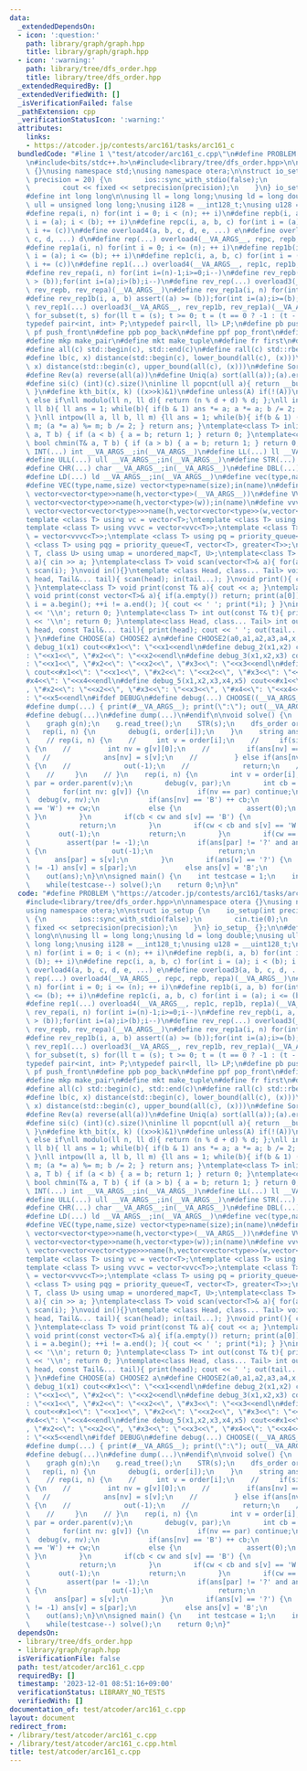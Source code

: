 ```yaml
---
data:
  _extendedDependsOn:
  - icon: ':question:'
    path: library/graph/graph.hpp
    title: library/graph/graph.hpp
  - icon: ':warning:'
    path: library/tree/dfs_order.hpp
    title: library/tree/dfs_order.hpp
  _extendedRequiredBy: []
  _extendedVerifiedWith: []
  _isVerificationFailed: false
  _pathExtension: cpp
  _verificationStatusIcon: ':warning:'
  attributes:
    links:
    - https://atcoder.jp/contests/arc161/tasks/arc161_c
  bundledCode: "#line 1 \"test/atcoder/arc161_c.cpp\"\n#define PROBLEM \"https://atcoder.jp/contests/arc161/tasks/arc161_c\"\
    \n#include<bits/stdc++.h>\n#include<library/tree/dfs_order.hpp>\n\nnamespace otera\
    \ {}\nusing namespace std;\nusing namespace otera;\n\nstruct io_setup {\n    io_setup(int\
    \ precision = 20) {\n        ios::sync_with_stdio(false);\n        cin.tie(0);\n\
    \        cout << fixed << setprecision(precision);\n    }\n} io_setup_ {};\n\n\
    #define int long long\n\nusing ll = long long;\nusing ld = long double;\nusing\
    \ ull = unsigned long long;\nusing i128 = __int128_t;\nusing u128 = __uint128_t;\n\
    #define repa(i, n) for(int i = 0; i < (n); ++ i)\n#define repb(i, a, b) for(int\
    \ i = (a); i < (b); ++ i)\n#define repc(i, a, b, c) for(int i = (a); i < (b);\
    \ i += (c))\n#define overload4(a, b, c, d, e, ...) e\n#define overload3(a, b,\
    \ c, d, ...) d\n#define rep(...) overload4(__VA_ARGS__, repc, repb, repa)(__VA_ARGS__)\n\
    #define rep1a(i, n) for(int i = 0; i <= (n); ++ i)\n#define rep1b(i, a, b) for(int\
    \ i = (a); i <= (b); ++ i)\n#define rep1c(i, a, b, c) for(int i = (a); i <= (b);\
    \ i += (c))\n#define rep1(...) overload4(__VA_ARGS__, rep1c, rep1b, rep1a)(__VA_ARGS__)\n\
    #define rev_repa(i, n) for(int i=(n)-1;i>=0;i--)\n#define rev_repb(i, a, b) assert((a)\
    \ > (b));for(int i=(a);i>(b);i--)\n#define rev_rep(...) overload3(__VA_ARGS__,\
    \ rev_repb, rev_repa)(__VA_ARGS__)\n#define rev_rep1a(i, n) for(int i=(n);i>=1;i--)\n\
    #define rev_rep1b(i, a, b) assert((a) >= (b));for(int i=(a);i>=(b);i--)\n#define\
    \ rev_rep1(...) overload3(__VA_ARGS__, rev_rep1b, rev_rep1a)(__VA_ARGS__)\n#define\
    \ for_subset(t, s) for(ll t = (s); t >= 0; t = (t == 0 ? -1 : (t - 1) & (s)))\n\
    typedef pair<int, int> P;\ntypedef pair<ll, ll> LP;\n#define pb push_back\n#define\
    \ pf push_front\n#define ppb pop_back\n#define ppf pop_front\n#define eb emplace_back\n\
    #define mkp make_pair\n#define mkt make_tuple\n#define fr first\n#define sc second\n\
    #define all(c) std::begin(c), std::end(c)\n#define rall(c) std::rbegin(c), std::rend(c)\n\
    #define lb(c, x) distance(std::begin(c), lower_bound(all(c), (x)))\n#define ub(c,\
    \ x) distance(std::begin(c), upper_bound(all(c), (x)))\n#define Sort(a) sort(all(a))\n\
    #define Rev(a) reverse(all(a))\n#define Uniq(a) sort(all(a));(a).erase(unique(all(a)),std::end(a))\n\
    #define si(c) (int)(c).size()\ninline ll popcnt(ull a){ return __builtin_popcountll(a);\
    \ }\n#define kth_bit(x, k) ((x>>k)&1)\n#define unless(A) if(!(A))\n#define elif\
    \ else if\nll modulo(ll n, ll d){ return (n % d + d) % d; };\nll intpow(ll a,\
    \ ll b){ ll ans = 1; while(b){ if(b & 1) ans *= a; a *= a; b /= 2; } return ans;\
    \ }\nll intpow(ll a, ll b, ll m) {ll ans = 1; while(b){ if(b & 1) (ans *= a) %=\
    \ m; (a *= a) %= m; b /= 2; } return ans; }\ntemplate<class T> inline bool chmax(T&\
    \ a, T b) { if (a < b) { a = b; return 1; } return 0; }\ntemplate<class T> inline\
    \ bool chmin(T& a, T b) { if (a > b) { a = b; return 1; } return 0; }\n#define\
    \ INT(...) int __VA_ARGS__;in(__VA_ARGS__)\n#define LL(...) ll __VA_ARGS__;in(__VA_ARGS__)\n\
    #define ULL(...) ull __VA_ARGS__;in(__VA_ARGS__)\n#define STR(...) string __VA_ARGS__;in(__VA_ARGS__)\n\
    #define CHR(...) char __VA_ARGS__;in(__VA_ARGS__)\n#define DBL(...) double __VA_ARGS__;in(__VA_ARGS__)\n\
    #define LD(...) ld __VA_ARGS__;in(__VA_ARGS__)\n#define vec(type,name,...) vector<type>name(__VA_ARGS__)\n\
    #define VEC(type,name,size) vector<type>name(size);in(name)\n#define vv(type,name,h,...)\
    \ vector<vector<type>>name(h,vector<type>(__VA_ARGS__))\n#define VV(type,name,h,w)\
    \ vector<vector<type>>name(h,vector<type>(w));in(name)\n#define vvv(type,name,h,w,...)\
    \ vector<vector<vector<type>>>name(h,vector<vector<type>>(w,vector<type>(__VA_ARGS__)))\n\
    template <class T> using vc = vector<T>;\ntemplate <class T> using vvc = vector<vc<T>>;\n\
    template <class T> using vvvc = vector<vvc<T>>;\ntemplate <class T> using vvvvc\
    \ = vector<vvvc<T>>;\ntemplate <class T> using pq = priority_queue<T>;\ntemplate\
    \ <class T> using pqg = priority_queue<T, vector<T>, greater<T>>;\ntemplate <class\
    \ T, class U> using umap = unordered_map<T, U>;\ntemplate<class T> void scan(T&\
    \ a){ cin >> a; }\ntemplate<class T> void scan(vector<T>& a){ for(auto&& i : a)\
    \ scan(i); }\nvoid in(){}\ntemplate <class Head, class... Tail> void in(Head&\
    \ head, Tail&... tail){ scan(head); in(tail...); }\nvoid print(){ cout << ' ';\
    \ }\ntemplate<class T> void print(const T& a){ cout << a; }\ntemplate<class T>\
    \ void print(const vector<T>& a){ if(a.empty()) return; print(a[0]); for(auto\
    \ i = a.begin(); ++i != a.end(); ){ cout << ' '; print(*i); } }\nint out(){ cout\
    \ << '\\n'; return 0; }\ntemplate<class T> int out(const T& t){ print(t); cout\
    \ << '\\n'; return 0; }\ntemplate<class Head, class... Tail> int out(const Head&\
    \ head, const Tail&... tail){ print(head); cout << ' '; out(tail...); return 0;\
    \ }\n#define CHOOSE(a) CHOOSE2 a\n#define CHOOSE2(a0,a1,a2,a3,a4,x,...) x\n#define\
    \ debug_1(x1) cout<<#x1<<\": \"<<x1<<endl\n#define debug_2(x1,x2) cout<<#x1<<\"\
    : \"<<x1<<\", \"#x2<<\": \"<<x2<<endl\n#define debug_3(x1,x2,x3) cout<<#x1<<\"\
    : \"<<x1<<\", \"#x2<<\": \"<<x2<<\", \"#x3<<\": \"<<x3<<endl\n#define debug_4(x1,x2,x3,x4)\
    \ cout<<#x1<<\": \"<<x1<<\", \"#x2<<\": \"<<x2<<\", \"#x3<<\": \"<<x3<<\", \"\
    #x4<<\": \"<<x4<<endl\n#define debug_5(x1,x2,x3,x4,x5) cout<<#x1<<\": \"<<x1<<\"\
    , \"#x2<<\": \"<<x2<<\", \"#x3<<\": \"<<x3<<\", \"#x4<<\": \"<<x4<<\", \"#x5<<\"\
    : \"<<x5<<endl\n#ifdef DEBUG\n#define debug(...) CHOOSE((__VA_ARGS__,debug_5,debug_4,debug_3,debug_2,debug_1,~))(__VA_ARGS__)\n\
    #define dump(...) { print(#__VA_ARGS__); print(\":\"); out(__VA_ARGS__); }\n#else\n\
    #define debug(...)\n#define dump(...)\n#endif\n\nvoid solve() {\n    INT(n);\n\
    \    graph g(n);\n    g.read_tree();\n    STR(s);\n    dfs_order order(g);\n \
    \   rep(i, n) {\n        debug(i, order[i]);\n    }\n    string ans(n, '?');\n\
    \    // rep(i, n) {\n    //     int v = order[i];\n    //     if(si(g[v]) == 1)\
    \ {\n    //         int nv = g[v][0];\n    //         if(ans[nv] == '?') {\n \
    \   //             ans[nv] = s[v];\n    //         } else if(ans[nv] != s[v])\
    \ {\n    //             out(-1);\n    //             return;\n    //         }\n\
    \    //     }\n    // }\n    rep(i, n) {\n        int v = order[i];\n        int\
    \ par = order.parent(v);\n        debug(v, par);\n        int cb = 0, cw = 0;\n\
    \        for(int nv: g[v]) {\n            if(nv == par) continue;\n          \
    \  debug(v, nv);\n            if(ans[nv] == 'B') ++ cb;\n            else if(ans[nv]\
    \ == 'W') ++ cw;\n            else {\n                assert(0);\n           \
    \ }\n        }\n        if(cb < cw and s[v] == 'B') {\n            out(-1);\n\
    \            return;\n        }\n        if(cw < cb and s[v] == 'W') {\n     \
    \       out(-1);\n            return;\n        }\n        if(cw == cb) {\n   \
    \         assert(par != -1);\n            if(ans[par] != '?' and ans[par] != s[v])\
    \ {\n                out(-1);\n                return;\n            }\n      \
    \      ans[par] = s[v];\n        }\n        if(ans[v] == '?') {\n            if(par\
    \ != -1) ans[v] = s[par];\n            else ans[v] = 'B';\n        }\n    }\n\
    \    out(ans);\n}\n\nsigned main() {\n    int testcase = 1;\n    in(testcase);\n\
    \    while(testcase--) solve();\n    return 0;\n}\n"
  code: "#define PROBLEM \"https://atcoder.jp/contests/arc161/tasks/arc161_c\"\n#include<bits/stdc++.h>\n\
    #include<library/tree/dfs_order.hpp>\n\nnamespace otera {}\nusing namespace std;\n\
    using namespace otera;\n\nstruct io_setup {\n    io_setup(int precision = 20)\
    \ {\n        ios::sync_with_stdio(false);\n        cin.tie(0);\n        cout <<\
    \ fixed << setprecision(precision);\n    }\n} io_setup_ {};\n\n#define int long\
    \ long\n\nusing ll = long long;\nusing ld = long double;\nusing ull = unsigned\
    \ long long;\nusing i128 = __int128_t;\nusing u128 = __uint128_t;\n#define repa(i,\
    \ n) for(int i = 0; i < (n); ++ i)\n#define repb(i, a, b) for(int i = (a); i <\
    \ (b); ++ i)\n#define repc(i, a, b, c) for(int i = (a); i < (b); i += (c))\n#define\
    \ overload4(a, b, c, d, e, ...) e\n#define overload3(a, b, c, d, ...) d\n#define\
    \ rep(...) overload4(__VA_ARGS__, repc, repb, repa)(__VA_ARGS__)\n#define rep1a(i,\
    \ n) for(int i = 0; i <= (n); ++ i)\n#define rep1b(i, a, b) for(int i = (a); i\
    \ <= (b); ++ i)\n#define rep1c(i, a, b, c) for(int i = (a); i <= (b); i += (c))\n\
    #define rep1(...) overload4(__VA_ARGS__, rep1c, rep1b, rep1a)(__VA_ARGS__)\n#define\
    \ rev_repa(i, n) for(int i=(n)-1;i>=0;i--)\n#define rev_repb(i, a, b) assert((a)\
    \ > (b));for(int i=(a);i>(b);i--)\n#define rev_rep(...) overload3(__VA_ARGS__,\
    \ rev_repb, rev_repa)(__VA_ARGS__)\n#define rev_rep1a(i, n) for(int i=(n);i>=1;i--)\n\
    #define rev_rep1b(i, a, b) assert((a) >= (b));for(int i=(a);i>=(b);i--)\n#define\
    \ rev_rep1(...) overload3(__VA_ARGS__, rev_rep1b, rev_rep1a)(__VA_ARGS__)\n#define\
    \ for_subset(t, s) for(ll t = (s); t >= 0; t = (t == 0 ? -1 : (t - 1) & (s)))\n\
    typedef pair<int, int> P;\ntypedef pair<ll, ll> LP;\n#define pb push_back\n#define\
    \ pf push_front\n#define ppb pop_back\n#define ppf pop_front\n#define eb emplace_back\n\
    #define mkp make_pair\n#define mkt make_tuple\n#define fr first\n#define sc second\n\
    #define all(c) std::begin(c), std::end(c)\n#define rall(c) std::rbegin(c), std::rend(c)\n\
    #define lb(c, x) distance(std::begin(c), lower_bound(all(c), (x)))\n#define ub(c,\
    \ x) distance(std::begin(c), upper_bound(all(c), (x)))\n#define Sort(a) sort(all(a))\n\
    #define Rev(a) reverse(all(a))\n#define Uniq(a) sort(all(a));(a).erase(unique(all(a)),std::end(a))\n\
    #define si(c) (int)(c).size()\ninline ll popcnt(ull a){ return __builtin_popcountll(a);\
    \ }\n#define kth_bit(x, k) ((x>>k)&1)\n#define unless(A) if(!(A))\n#define elif\
    \ else if\nll modulo(ll n, ll d){ return (n % d + d) % d; };\nll intpow(ll a,\
    \ ll b){ ll ans = 1; while(b){ if(b & 1) ans *= a; a *= a; b /= 2; } return ans;\
    \ }\nll intpow(ll a, ll b, ll m) {ll ans = 1; while(b){ if(b & 1) (ans *= a) %=\
    \ m; (a *= a) %= m; b /= 2; } return ans; }\ntemplate<class T> inline bool chmax(T&\
    \ a, T b) { if (a < b) { a = b; return 1; } return 0; }\ntemplate<class T> inline\
    \ bool chmin(T& a, T b) { if (a > b) { a = b; return 1; } return 0; }\n#define\
    \ INT(...) int __VA_ARGS__;in(__VA_ARGS__)\n#define LL(...) ll __VA_ARGS__;in(__VA_ARGS__)\n\
    #define ULL(...) ull __VA_ARGS__;in(__VA_ARGS__)\n#define STR(...) string __VA_ARGS__;in(__VA_ARGS__)\n\
    #define CHR(...) char __VA_ARGS__;in(__VA_ARGS__)\n#define DBL(...) double __VA_ARGS__;in(__VA_ARGS__)\n\
    #define LD(...) ld __VA_ARGS__;in(__VA_ARGS__)\n#define vec(type,name,...) vector<type>name(__VA_ARGS__)\n\
    #define VEC(type,name,size) vector<type>name(size);in(name)\n#define vv(type,name,h,...)\
    \ vector<vector<type>>name(h,vector<type>(__VA_ARGS__))\n#define VV(type,name,h,w)\
    \ vector<vector<type>>name(h,vector<type>(w));in(name)\n#define vvv(type,name,h,w,...)\
    \ vector<vector<vector<type>>>name(h,vector<vector<type>>(w,vector<type>(__VA_ARGS__)))\n\
    template <class T> using vc = vector<T>;\ntemplate <class T> using vvc = vector<vc<T>>;\n\
    template <class T> using vvvc = vector<vvc<T>>;\ntemplate <class T> using vvvvc\
    \ = vector<vvvc<T>>;\ntemplate <class T> using pq = priority_queue<T>;\ntemplate\
    \ <class T> using pqg = priority_queue<T, vector<T>, greater<T>>;\ntemplate <class\
    \ T, class U> using umap = unordered_map<T, U>;\ntemplate<class T> void scan(T&\
    \ a){ cin >> a; }\ntemplate<class T> void scan(vector<T>& a){ for(auto&& i : a)\
    \ scan(i); }\nvoid in(){}\ntemplate <class Head, class... Tail> void in(Head&\
    \ head, Tail&... tail){ scan(head); in(tail...); }\nvoid print(){ cout << ' ';\
    \ }\ntemplate<class T> void print(const T& a){ cout << a; }\ntemplate<class T>\
    \ void print(const vector<T>& a){ if(a.empty()) return; print(a[0]); for(auto\
    \ i = a.begin(); ++i != a.end(); ){ cout << ' '; print(*i); } }\nint out(){ cout\
    \ << '\\n'; return 0; }\ntemplate<class T> int out(const T& t){ print(t); cout\
    \ << '\\n'; return 0; }\ntemplate<class Head, class... Tail> int out(const Head&\
    \ head, const Tail&... tail){ print(head); cout << ' '; out(tail...); return 0;\
    \ }\n#define CHOOSE(a) CHOOSE2 a\n#define CHOOSE2(a0,a1,a2,a3,a4,x,...) x\n#define\
    \ debug_1(x1) cout<<#x1<<\": \"<<x1<<endl\n#define debug_2(x1,x2) cout<<#x1<<\"\
    : \"<<x1<<\", \"#x2<<\": \"<<x2<<endl\n#define debug_3(x1,x2,x3) cout<<#x1<<\"\
    : \"<<x1<<\", \"#x2<<\": \"<<x2<<\", \"#x3<<\": \"<<x3<<endl\n#define debug_4(x1,x2,x3,x4)\
    \ cout<<#x1<<\": \"<<x1<<\", \"#x2<<\": \"<<x2<<\", \"#x3<<\": \"<<x3<<\", \"\
    #x4<<\": \"<<x4<<endl\n#define debug_5(x1,x2,x3,x4,x5) cout<<#x1<<\": \"<<x1<<\"\
    , \"#x2<<\": \"<<x2<<\", \"#x3<<\": \"<<x3<<\", \"#x4<<\": \"<<x4<<\", \"#x5<<\"\
    : \"<<x5<<endl\n#ifdef DEBUG\n#define debug(...) CHOOSE((__VA_ARGS__,debug_5,debug_4,debug_3,debug_2,debug_1,~))(__VA_ARGS__)\n\
    #define dump(...) { print(#__VA_ARGS__); print(\":\"); out(__VA_ARGS__); }\n#else\n\
    #define debug(...)\n#define dump(...)\n#endif\n\nvoid solve() {\n    INT(n);\n\
    \    graph g(n);\n    g.read_tree();\n    STR(s);\n    dfs_order order(g);\n \
    \   rep(i, n) {\n        debug(i, order[i]);\n    }\n    string ans(n, '?');\n\
    \    // rep(i, n) {\n    //     int v = order[i];\n    //     if(si(g[v]) == 1)\
    \ {\n    //         int nv = g[v][0];\n    //         if(ans[nv] == '?') {\n \
    \   //             ans[nv] = s[v];\n    //         } else if(ans[nv] != s[v])\
    \ {\n    //             out(-1);\n    //             return;\n    //         }\n\
    \    //     }\n    // }\n    rep(i, n) {\n        int v = order[i];\n        int\
    \ par = order.parent(v);\n        debug(v, par);\n        int cb = 0, cw = 0;\n\
    \        for(int nv: g[v]) {\n            if(nv == par) continue;\n          \
    \  debug(v, nv);\n            if(ans[nv] == 'B') ++ cb;\n            else if(ans[nv]\
    \ == 'W') ++ cw;\n            else {\n                assert(0);\n           \
    \ }\n        }\n        if(cb < cw and s[v] == 'B') {\n            out(-1);\n\
    \            return;\n        }\n        if(cw < cb and s[v] == 'W') {\n     \
    \       out(-1);\n            return;\n        }\n        if(cw == cb) {\n   \
    \         assert(par != -1);\n            if(ans[par] != '?' and ans[par] != s[v])\
    \ {\n                out(-1);\n                return;\n            }\n      \
    \      ans[par] = s[v];\n        }\n        if(ans[v] == '?') {\n            if(par\
    \ != -1) ans[v] = s[par];\n            else ans[v] = 'B';\n        }\n    }\n\
    \    out(ans);\n}\n\nsigned main() {\n    int testcase = 1;\n    in(testcase);\n\
    \    while(testcase--) solve();\n    return 0;\n}"
  dependsOn:
  - library/tree/dfs_order.hpp
  - library/graph/graph.hpp
  isVerificationFile: false
  path: test/atcoder/arc161_c.cpp
  requiredBy: []
  timestamp: '2023-12-01 08:51:16+09:00'
  verificationStatus: LIBRARY_NO_TESTS
  verifiedWith: []
documentation_of: test/atcoder/arc161_c.cpp
layout: document
redirect_from:
- /library/test/atcoder/arc161_c.cpp
- /library/test/atcoder/arc161_c.cpp.html
title: test/atcoder/arc161_c.cpp
---
```

